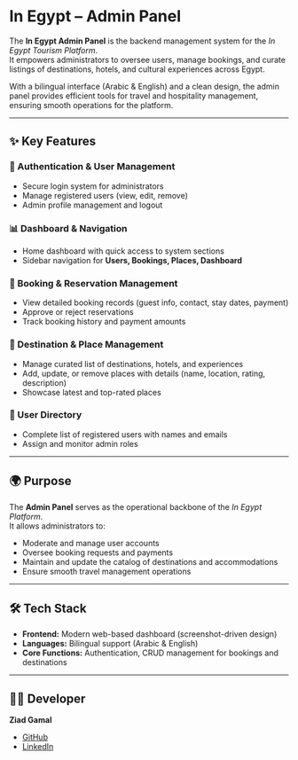 # In Egypt – Admin Panel

The **In Egypt Admin Panel** is the backend management system for the *In Egypt Tourism Platform*.  
It empowers administrators to oversee users, manage bookings, and curate listings of destinations, hotels, and cultural experiences across Egypt.  

With a bilingual interface (Arabic & English) and a clean design, the admin panel provides efficient tools for travel and hospitality management, ensuring smooth operations for the platform.  

---

## ✨ Key Features

### 🔐 Authentication & User Management
- Secure login system for administrators  
- Manage registered users (view, edit, remove)  
- Admin profile management and logout  

### 📊 Dashboard & Navigation
- Home dashboard with quick access to system sections  
- Sidebar navigation for **Users, Bookings, Places, Dashboard**  

### 📅 Booking & Reservation Management
- View detailed booking records (guest info, contact, stay dates, payment)  
- Approve or reject reservations  
- Track booking history and payment amounts  

### 🏨 Destination & Place Management
- Manage curated list of destinations, hotels, and experiences  
- Add, update, or remove places with details (name, location, rating, description)  
- Showcase latest and top-rated places  

### 👥 User Directory
- Complete list of registered users with names and emails  
- Assign and monitor admin roles  

---

## 🌍 Purpose
The **Admin Panel** serves as the operational backbone of the *In Egypt Platform*.  
It allows administrators to:  
- Moderate and manage user accounts  
- Oversee booking requests and payments  
- Maintain and update the catalog of destinations and accommodations  
- Ensure smooth travel management operations  

---

## 🛠️ Tech Stack
- **Frontend:** Modern web-based dashboard (screenshot-driven design)  
- **Languages:** Bilingual support (Arabic & English)  
- **Core Functions:** Authentication, CRUD management for bookings and destinations  

---

## 👨‍💻 Developer
**Ziad Gamal**  
- [GitHub](https://github.com/Ziad-Gamal12)  
- [LinkedIn](https://www.linkedin.com/in/ziad-gamal-54b052375/)  

